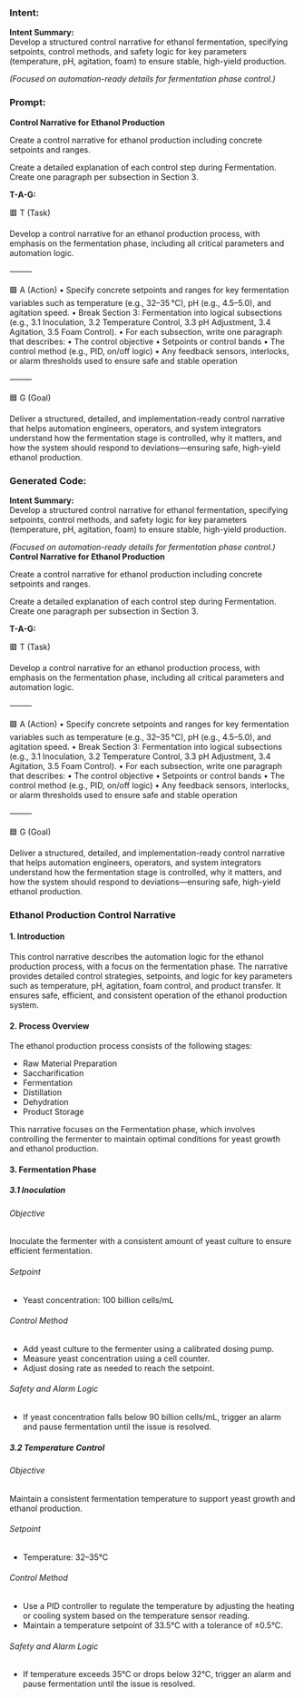 ### Intent:
**Intent Summary:**  
Develop a structured control narrative for ethanol fermentation, specifying setpoints, control methods, and safety logic for key parameters (temperature, pH, agitation, foam) to ensure stable, high-yield production.  

*(Focused on automation-ready details for fermentation phase control.)*

### Prompt:
**Control Narrative for Ethanol Production**

Create a control narrative for ethanol production including concrete setpoints and ranges.

Create a detailed explanation of each control step during Fermentation. Create one paragraph per subsection in Section 3.

**T-A-G:**

🟥 T (Task)

Develop a control narrative for an ethanol production process, with emphasis on the fermentation phase, including all critical parameters and automation logic.

⸻

🟩 A (Action)
	•	Specify concrete setpoints and ranges for key fermentation variables such as temperature (e.g., 32–35 °C), pH (e.g., 4.5–5.0), and agitation speed.
	•	Break Section 3: Fermentation into logical subsections (e.g., 3.1 Inoculation, 3.2 Temperature Control, 3.3 pH Adjustment, 3.4 Agitation, 3.5 Foam Control).
	•	For each subsection, write one paragraph that describes:
	•	The control objective
	•	Setpoints or control bands
	•	The control method (e.g., PID, on/off logic)
	•	Any feedback sensors, interlocks, or alarm thresholds used to ensure safe and stable operation

⸻

🟦 G (Goal)

Deliver a structured, detailed, and implementation-ready control narrative that helps automation engineers, operators, and system integrators understand how the fermentation stage is controlled, why it matters, and how the system should respond to deviations—ensuring safe, high-yield ethanol production.

### Generated Code:
**Intent Summary:**  
Develop a structured control narrative for ethanol fermentation, specifying setpoints, control methods, and safety logic for key parameters (temperature, pH, agitation, foam) to ensure stable, high-yield production.  

*(Focused on automation-ready details for fermentation phase control.)*
**Control Narrative for Ethanol Production**

Create a control narrative for ethanol production including concrete setpoints and ranges.

Create a detailed explanation of each control step during Fermentation. Create one paragraph per subsection in Section 3.

**T-A-G:**

🟥 T (Task)

Develop a control narrative for an ethanol production process, with emphasis on the fermentation phase, including all critical parameters and automation logic.

⸻

🟩 A (Action)
	•	Specify concrete setpoints and ranges for key fermentation variables such as temperature (e.g., 32–35 °C), pH (e.g., 4.5–5.0), and agitation speed.
	•	Break Section 3: Fermentation into logical subsections (e.g., 3.1 Inoculation, 3.2 Temperature Control, 3.3 pH Adjustment, 3.4 Agitation, 3.5 Foam Control).
	•	For each subsection, write one paragraph that describes:
	•	The control objective
	•	Setpoints or control bands
	•	The control method (e.g., PID, on/off logic)
	•	Any feedback sensors, interlocks, or alarm thresholds used to ensure safe and stable operation

⸻

🟦 G (Goal)

Deliver a structured, detailed, and implementation-ready control narrative that helps automation engineers, operators, and system integrators understand how the fermentation stage is controlled, why it matters, and how the system should respond to deviations—ensuring safe, high-yield ethanol production.
### Ethanol Production Control Narrative

#### 1. Introduction
This control narrative describes the automation logic for the ethanol production process, with a focus on the fermentation phase. The narrative provides detailed control strategies, setpoints, and logic for key parameters such as temperature, pH, agitation, foam control, and product transfer. It ensures safe, efficient, and consistent operation of the ethanol production system.

#### 2. Process Overview
The ethanol production process consists of the following stages:
- Raw Material Preparation
- Saccharification
- Fermentation
- Distillation
- Dehydration
- Product Storage

This narrative focuses on the Fermentation phase, which involves controlling the fermenter to maintain optimal conditions for yeast growth and ethanol production.

#### 3. Fermentation Phase

##### 3.1 Inoculation

###### Objective
Inoculate the fermenter with a consistent amount of yeast culture to ensure efficient fermentation.

###### Setpoint
- Yeast concentration: 100 billion cells/mL

###### Control Method
- Add yeast culture to the fermenter using a calibrated dosing pump.
- Measure yeast concentration using a cell counter.
- Adjust dosing rate as needed to reach the setpoint.

###### Safety and Alarm Logic
- If yeast concentration falls below 90 billion cells/mL, trigger an alarm and pause fermentation until the issue is resolved.

##### 3.2 Temperature Control

###### Objective
Maintain a consistent fermentation temperature to support yeast growth and ethanol production.

###### Setpoint
- Temperature: 32–35°C

###### Control Method
- Use a PID controller to regulate the temperature by adjusting the heating or cooling system based on the temperature sensor reading.
- Maintain a temperature setpoint of 33.5°C with a tolerance of ±0.5°C.

###### Safety and Alarm Logic
- If temperature exceeds 35°C or drops below 32°C, trigger an alarm and pause fermentation until the issue is resolved.

####
